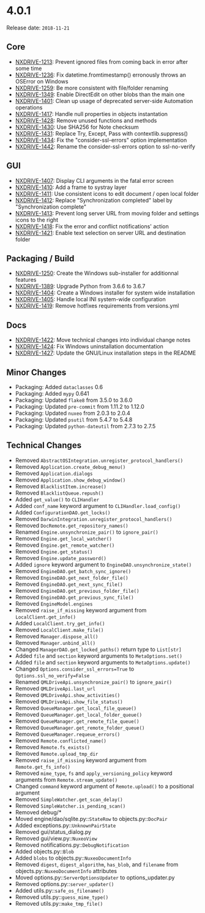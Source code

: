 # 4.0.1

Release date: `2018-11-21`

## Core

- [NXDRIVE-1213](https://jira.nuxeo.com/browse/NXDRIVE-1213): Prevent ignored files from coming back in error after some time
- [NXDRIVE-1236](https://jira.nuxeo.com/browse/NXDRIVE-1236): Fix datetime.fromtimestamp() erronously throws an OSError on Windows
- [NXDRIVE-1259](https://jira.nuxeo.com/browse/NXDRIVE-1259): Be more consistent with file/folder renaming
- [NXDRIVE-1349](https://jira.nuxeo.com/browse/NXDRIVE-1349): Enable DirectEdit on other blobs than the main one
- [NXDRIVE-1401](https://jira.nuxeo.com/browse/NXDRIVE-1401): Clean up usage of deprecated server-side Automation operations
- [NXDRIVE-1417](https://jira.nuxeo.com/browse/NXDRIVE-1417): Handle null properties in objects instantation
- [NXDRIVE-1428](https://jira.nuxeo.com/browse/NXDRIVE-1428): Remove unused functions and methods
- [NXDRIVE-1430](https://jira.nuxeo.com/browse/NXDRIVE-1430): Use SHA256 for Note checksum
- [NXDRIVE-1431](https://jira.nuxeo.com/browse/NXDRIVE-1431): Replace Try, Except, Pass with contextlib.suppress()
- [NXDRIVE-1434](https://jira.nuxeo.com/browse/NXDRIVE-1434): Fix the "consider-ssl-errors" option implementation
- [NXDRIVE-1442](https://jira.nuxeo.com/browse/NXDRIVE-1442): Rename the consider-ssl-errors option to ssl-no-verify

## GUI

- [NXDRIVE-1407](https://jira.nuxeo.com/browse/NXDRIVE-1407): Display CLI arguments in the fatal error screen
- [NXDRIVE-1410](https://jira.nuxeo.com/browse/NXDRIVE-1410): Add a frame to systray layer
- [NXDRIVE-1411](https://jira.nuxeo.com/browse/NXDRIVE-1411): Use consistent icons to edit document / open local folder
- [NXDRIVE-1412](https://jira.nuxeo.com/browse/NXDRIVE-1412): Replace "Synchronization completed" label by "Synchronization complete"
- [NXDRIVE-1413](https://jira.nuxeo.com/browse/NXDRIVE-1413): Prevent long server URL from moving folder and settings icons to the right
- [NXDRIVE-1418](https://jira.nuxeo.com/browse/NXDRIVE-1418): Fix the error and conflict notifications' action
- [NXDRIVE-1421](https://jira.nuxeo.com/browse/NXDRIVE-1421): Enable text selection on server URL and destination folder

## Packaging / Build

- [NXDRIVE-1250](https://jira.nuxeo.com/browse/NXDRIVE-1250): Create the Windows sub-installer for additionnal features
- [NXDRIVE-1389](https://jira.nuxeo.com/browse/NXDRIVE-1389): Upgrade Python from 3.6.6 to 3.6.7
- [NXDRIVE-1404](https://jira.nuxeo.com/browse/NXDRIVE-1404): Create a Windows installer for system wide installation
- [NXDRIVE-1405](https://jira.nuxeo.com/browse/NXDRIVE-1405): Handle local INI system-wide configuration
- [NXDRIVE-1419](https://jira.nuxeo.com/browse/NXDRIVE-1419): Remove hotfixes requirements from versions.yml

## Docs

- [NXDRIVE-1422](https://jira.nuxeo.com/browse/NXDRIVE-1422): Move technical changes into individual change notes
- [NXDRIVE-1424](https://jira.nuxeo.com/browse/NXDRIVE-1424): Fix Windows uninstallation documentation
- [NXDRIVE-1427](https://jira.nuxeo.com/browse/NXDRIVE-1427): Update the GNU/Linux installation steps in the README

## Minor Changes

- Packaging: Added `dataclasses` 0.6
- Packaging: Added `mypy` 0.641
- Packaging: Updated `flake8` from 3.5.0 to 3.6.0
- Packaging: Updated `pre-commit` from 1.11.2 to 1.12.0
- Packaging: Updated `nuxeo` from 2.0.3 to 2.0.4
- Packaging: Updated `psutil` from 5.4.7 to 5.4.8
- Packaging: Updated `python-dateutil` from 2.7.3 to 2.7.5

## Technical Changes

- Removed `AbstractOSIntegration.unregister_protocol_handlers()`
- Removed `Application.create_debug_menu()`
- Removed `Application.dialogs`
- Removed `Application.show_debug_window()`
- Removed `BlacklistItem.increase()`
- Removed `BlacklistQueue.repush()`
- Added `get_value()` to `CLIHandler`
- Added `conf_name` keyword argument to `CLIHandler.load_config()`
- Added `ConfigurationDAO.get_locks()`
- Removed `DarwinIntegration.unregister_protocol_handlers()`
- Removed `DocRemote.get_repository_names()`
- Renamed `Engine.unsynchronize_pair()` to `ignore_pair()`
- Removed `Engine.get_local_watcher()`
- Removed `Engine.get_remote_watcher()`
- Removed `Engine.get_status()`
- Removed `Engine.update_password()`
- Added `ignore` keyword argument to `EngineDAO.unsynchronize_state()`
- Removed `EngineDAO.get_batch_sync_ignore()`
- Removed `EngineDAO.get_next_folder_file()`
- Removed `EngineDAO.get_next_sync_file()`
- Removed `EngineDAO.get_previous_folder_file()`
- Removed `EngineDAO.get_previous_sync_file()`
- Removed `EngineModel.engines`
- Removed `raise_if_missing` keyword argument from `LocalClient.get_info()`
- Added `LocalClient.try_get_info()`
- Removed `LocalClient.make_file()`
- Removed `Manager.dispose_all()`
- Removed `Manager.unbind_all()`
- Changed `ManagerDAO.get_locked_paths()` return type to `List[str]`
- Added `file` and `section` keyword arguments to `MetaOptions.set()`
- Added `file` and `section` keyword arguments to `MetaOptions.update()`
- Changed `Options.consider_ssl_errors=True` to `Options.ssl_no_verify=False`
- Renamed `QMLDriveApi.unsynchronize_pair()` to `ignore_pair()`
- Removed `QMLDriveApi.last_url`
- Removed `QMLDriveApi.show_activities()`
- Removed `QMLDriveApi.show_file_status()`
- Removed `QueueManager.get_local_file_queue()`
- Removed `QueueManager.get_local_folder_queue()`
- Removed `QueueManager.get_remote_file_queue()`
- Removed `QueueManager.get_remote_folder_queue()`
- Removed `QueueManager.requeue_errors()`
- Removed `Remote.conflicted_name()`
- Removed `Remote.fs_exists()`
- Removed `Remote.upload_tmp_dir`
- Removed `raise_if_missing` keyword argument from `Remote.get_fs_info()`
- Removed `mime_type`, `fs` and `apply_versioning_policy` keyword arguments from `Remote.stream_update()`
- Changed `command` keyword argument of `Remote.upload()` to a positional argument
- Removed `SimpleWatcher.get_scan_delay()`
- Removed `SimpleWatcher.is_pending_scan()`
- Removed debug/*
- Moved engine/dao/sqlite.py::`StateRow` to objects.py::`DocPair`
- Added exceptions.py::`UnknownPairState`
- Removed gui/status_dialog.py
- Removed gui/view.py::`NuxeoView`
- Removed notifications.py::`DebugNotification`
- Added objects.py::`Blob`
- Added `blobs` to objects.py::`NuxeoDocumentInfo`
- Removed `digest`, `digest_algorithm`, `has_blob`, and `filename` from objects.py::`NuxeoDocumentInfo` attributes
- Moved options.py::`ServerOptionsUpdater` to options_updater.py
- Removed options.py::`server_updater()`
- Added utils.py::`safe_os_filename()`
- Removed utils.py::`guess_mime_type()`
- Removed utils.py::`make_tmp_file()`
